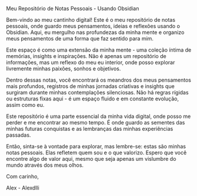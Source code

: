 Meu Repositório de Notas Pessoais - Usando Obsidian

Bem-vindo ao meu cantinho digital! Este é o meu repositório de notas pessoais, onde guardo meus pensamentos, ideias e reflexões usando o Obsidian. Aqui, eu mergulho nas profundezas da minha mente e organizo meus pensamentos de uma forma que faz sentido para mim.

Este espaço é como uma extensão da minha mente - uma coleção íntima de memórias, insights e inspirações. Não é apenas um repositório de informações, mas um reflexo do meu eu interior, onde posso explorar livremente minhas paixões, sonhos e objetivos.

Dentro dessas notas, você encontrará os meandros dos meus pensamentos mais profundos, registros de minhas jornadas criativas e insights que surgiram durante minhas contemplações silenciosas. Não há regras rígidas ou estruturas fixas aqui - é um espaço fluido e em constante evolução, assim como eu.

Este repositório é uma parte essencial da minha vida digital, onde posso me perder e me encontrar ao mesmo tempo. É onde guardo as sementes das minhas futuras conquistas e as lembranças das minhas experiências passadas.

Então, sinta-se à vontade para explorar, mas lembre-se: estas são minhas notas pessoais. Elas refletem quem sou e o que valorizo. Espero que você encontre algo de valor aqui, mesmo que seja apenas um vislumbre do mundo através dos meus olhos.

Com carinho,

Alex - Alexdlli


